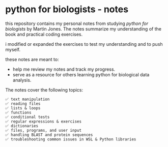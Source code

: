 # python for biologists - notes
this repository contains my personal notes from studying _python for biologists_ by Martin Jones. The notes summarize my understanding of the book and practical coding exercises. 

i modified or expanded the exercises to test my understanding and to push myself.

these notes are meant to:
- help me review my notes and track my progress.
- serve as a resource for others learning python for biological data analysis.

The notes cover the following topics:

    ✅ text manipulation
    ✅ reading files
    ✅ lists & loops
    ✅ functions
    ✅ conditional tests
    ✅ regular expressions & exercises
    ✅ dictionaries
    ✅ files, programs, and user input
    ✅ handling BLAST and protein sequences
    ✅ troubleshooting common issues in WSL & Python libraries

    

